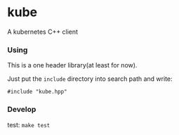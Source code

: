 # kube

A kubernetes C++ client

### Using

This is a one header library(at least for now).

Just put the `include` directory into search path and write:
```
#include "kube.hpp"
```

### Develop

test: `make test`

